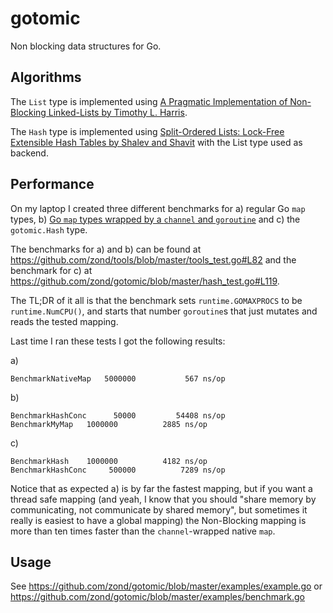 # gotomic

Non blocking data structures for Go.

## Algorithms

The `List` type is implemented using [A Pragmatic Implementation of Non-Blocking Linked-Lists by Timothy L. Harris](http://www.timharris.co.uk/papers/2001-disc.pdf).

The `Hash` type is implemented using [Split-Ordered Lists: Lock-Free Extensible Hash Tables by Shalev and Shavit](http://www.cs.ucf.edu/~dcm/Teaching/COT4810-Spring2011/Literature/SplitOrderedLists.pdf) with the List type used as backend.

## Performance

On my laptop I created three different benchmarks for a) regular Go `map` types, b) [Go `map` types wrapped by a `channel` and `goroutine`](https://github.com/zond/tools/blob/master/tools.go#L142) and c) the `gotomic.Hash` type.

The benchmarks for a) and b) can be found at https://github.com/zond/tools/blob/master/tools_test.go#L82 and the benchmark for c) at https://github.com/zond/gotomic/blob/master/hash_test.go#L119.

The TL;DR of it all is that the benchmark sets `runtime.GOMAXPROCS` to be `runtime.NumCPU()`, and starts that number `goroutine`s that just mutates and reads the tested mapping.

Last time I ran these tests I got the following results:

a)

    BenchmarkNativeMap	 5000000	       567 ns/op

b)

    BenchmarkHashConc	   50000	     54408 ns/op
    BenchmarkMyMap	 1000000	      2885 ns/op

c)

    BenchmarkHash	 1000000	      4182 ns/op
    BenchmarkHashConc	  500000	      7289 ns/op

Notice that as expected a) is by far the fastest mapping, but if you want a thread safe mapping (and yeah, I know that you should "share memory by communicating, not communicate by shared memory", but sometimes it really is easiest to have a global mapping) the Non-Blocking mapping is more than ten times faster than the `channel`-wrapped native `map`.

## Usage

See https://github.com/zond/gotomic/blob/master/examples/example.go or https://github.com/zond/gotomic/blob/master/examples/benchmark.go

